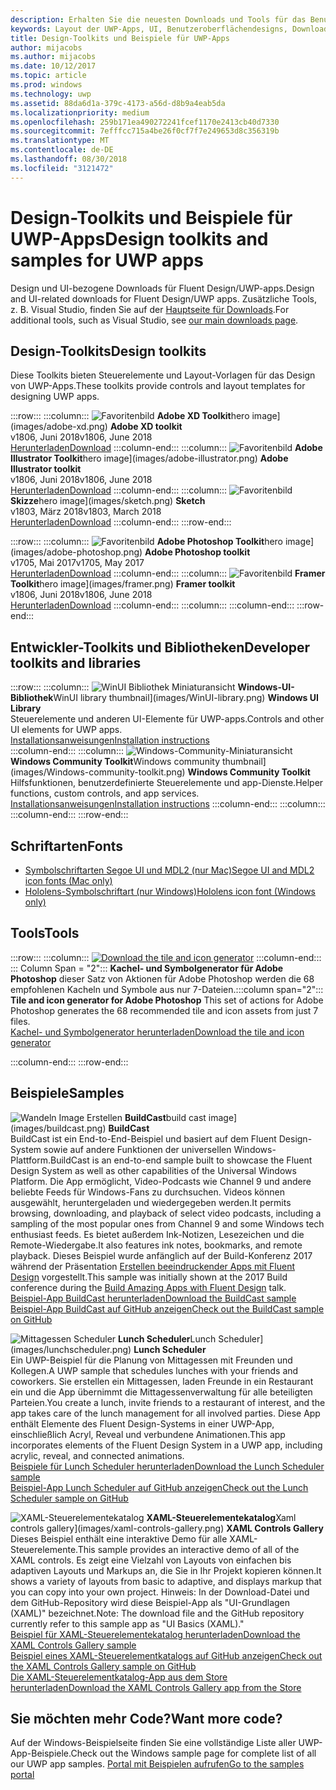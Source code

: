 ```yaml
---
description: Erhalten Sie die neuesten Downloads und Tools für das Benutzeroberflächenlayout und Steuerelementdesign für UWP-Apps.
keywords: Layout der UWP-Apps, UI, Benutzeroberflächendesigns, Downloads, UWP-Tools
title: Design-Toolkits und Beispiele für UWP-Apps
author: mijacobs
ms.author: mijacobs
ms.date: 10/12/2017
ms.topic: article
ms.prod: windows
ms.technology: uwp
ms.assetid: 88da6d1a-379c-4173-a56d-d8b9a4eab5da
ms.localizationpriority: medium
ms.openlocfilehash: 259b171ea490272241fcef1170e2413cb40d7330
ms.sourcegitcommit: 7efffcc715a4be26f0cf7f7e249653d8c356319b
ms.translationtype: MT
ms.contentlocale: de-DE
ms.lasthandoff: 08/30/2018
ms.locfileid: "3121472"
---
```

# <a name="design-toolkits-and-samples-for-uwp-apps"></a><span data-ttu-id="93f40-104">Design-Toolkits und Beispiele für UWP-Apps</span><span class="sxs-lookup"><span data-stu-id="93f40-104">Design toolkits and samples for UWP apps</span></span>
 

<span data-ttu-id="93f40-105">Design und UI-bezogene Downloads für Fluent Design/UWP-apps.</span><span class="sxs-lookup"><span data-stu-id="93f40-105">Design and UI-related downloads for Fluent Design/UWP apps.</span></span> <span data-ttu-id="93f40-106">Zusätzliche Tools, z. B. Visual Studio, finden Sie auf der <a href="https://developer.microsoft.com/downloads">Hauptseite für Downloads</a>.</span><span class="sxs-lookup"><span data-stu-id="93f40-106">For additional tools, such as Visual Studio, see <a href="https://developer.microsoft.com/downloads">our main downloads page</a>.</span></span> 


## <a name="design-toolkits"></a><span data-ttu-id="93f40-107">Design-Toolkits</span><span class="sxs-lookup"><span data-stu-id="93f40-107">Design toolkits</span></span>

<span data-ttu-id="93f40-108">Diese Toolkits bieten Steuerelemente und Layout-Vorlagen für das Design von UWP-Apps.</span><span class="sxs-lookup"><span data-stu-id="93f40-108">These toolkits provide controls and layout templates for designing UWP apps.</span></span>

:::row:::
    :::column:::
        ![<span data-ttu-id="93f40-109">Favoritenbild](images/adobe-xd.png) <b>Adobe XD Toolkit</b></span><span class="sxs-lookup"><span data-stu-id="93f40-109">hero image](images/adobe-xd.png) <b>Adobe XD toolkit</b></span></span><br>
        <span data-ttu-id="93f40-110">v1806, Juni 2018</span><span class="sxs-lookup"><span data-stu-id="93f40-110">v1806, June 2018</span></span><br>
        <a href="https://aka.ms/adobexdtoolkit"><span data-ttu-id="93f40-111">Herunterladen</span><span class="sxs-lookup"><span data-stu-id="93f40-111">Download</span></span></a>
    :::column-end:::
    :::column:::
        ![<span data-ttu-id="93f40-112">Favoritenbild](images/adobe-illustrator.png) <b>Adobe Illustrator Toolkit</b></span><span class="sxs-lookup"><span data-stu-id="93f40-112">hero image](images/adobe-illustrator.png) <b>Adobe Illustrator toolkit</b></span></span><br>
        <span data-ttu-id="93f40-113">v1806, Juni 2018</span><span class="sxs-lookup"><span data-stu-id="93f40-113">v1806, June 2018</span></span><br>
        <a href="https://aka.ms/adobeillustratortoolkit"><span data-ttu-id="93f40-114">Herunterladen</span><span class="sxs-lookup"><span data-stu-id="93f40-114">Download</span></span></a>
    :::column-end:::
    :::column:::
        ![<span data-ttu-id="93f40-115">Favoritenbild](images/sketch.png) <b>Skizze</b></span><span class="sxs-lookup"><span data-stu-id="93f40-115">hero image](images/sketch.png) <b>Sketch</b></span></span><br>
        <span data-ttu-id="93f40-116">v1803, März 2018</span><span class="sxs-lookup"><span data-stu-id="93f40-116">v1803, March 2018</span></span><br>
        <a href="https://aka.ms/sketchtoolkit"><span data-ttu-id="93f40-117">Herunterladen</span><span class="sxs-lookup"><span data-stu-id="93f40-117">Download</span></span></a>
    :::column-end:::
:::row-end:::

:::row:::
    :::column:::
        ![<span data-ttu-id="93f40-118">Favoritenbild](images/adobe-photoshop.png) <b>Adobe Photoshop Toolkit</b></span><span class="sxs-lookup"><span data-stu-id="93f40-118">hero image](images/adobe-photoshop.png) <b>Adobe Photoshop toolkit</b></span></span><br>
        <span data-ttu-id="93f40-119">v1705, Mai 2017</span><span class="sxs-lookup"><span data-stu-id="93f40-119">v1705, May 2017</span></span><br>
        <a href="https://aka.ms/adobephotoshoptoolkit"><span data-ttu-id="93f40-120">Herunterladen</span><span class="sxs-lookup"><span data-stu-id="93f40-120">Download</span></span></a>
    :::column-end:::
    :::column:::
        ![<span data-ttu-id="93f40-121">Favoritenbild](images/framer.png) <b>Framer Toolkit</b></span><span class="sxs-lookup"><span data-stu-id="93f40-121">hero image](images/framer.png) <b>Framer toolkit</b></span></span><br>
        <span data-ttu-id="93f40-122">v1806, Juni 2018</span><span class="sxs-lookup"><span data-stu-id="93f40-122">v1806, June 2018</span></span><br>
        <a href="https://aka.ms/framertoolkit"><span data-ttu-id="93f40-123">Herunterladen</span><span class="sxs-lookup"><span data-stu-id="93f40-123">Download</span></span></a>
    :::column-end:::
    :::column:::
    :::column-end:::
:::row-end:::

## <a name="developer-toolkits-and-libraries"></a><span data-ttu-id="93f40-124">Entwickler-Toolkits und Bibliotheken</span><span class="sxs-lookup"><span data-stu-id="93f40-124">Developer toolkits and libraries</span></span>

:::row:::
    :::column:::
        ![<span data-ttu-id="93f40-125">WinUI Bibliothek Miniaturansicht](images/WinUI-library.png) <b>Windows-UI-Bibliothek</b></span><span class="sxs-lookup"><span data-stu-id="93f40-125">WinUI library thumbnail](images/WinUI-library.png) <b>Windows UI Library</b></span></span><br>
        <span data-ttu-id="93f40-126">Steuerelemente und anderen UI-Elemente für UWP-apps.</span><span class="sxs-lookup"><span data-stu-id="93f40-126">Controls and other UI elements for UWP apps.</span></span><br/>
        <a href="/uwp/toolkits/winui/getting-started"><span data-ttu-id="93f40-127">Installationsanweisungen</span><span class="sxs-lookup"><span data-stu-id="93f40-127">Installation instructions</span></span></a><br/>
    :::column-end:::
    :::column:::
        ![<span data-ttu-id="93f40-128">Windows-Community-Miniaturansicht](images/Windows-community-toolkit.png) <b>Windows Community Toolkit</b></span><span class="sxs-lookup"><span data-stu-id="93f40-128">Windows community thumbnail](images/Windows-community-toolkit.png) <b>Windows Community Toolkit</b></span></span><br>
        <span data-ttu-id="93f40-129">Hilfsfunktionen, benutzerdefinierte Steuerelemente und app-Dienste.</span><span class="sxs-lookup"><span data-stu-id="93f40-129">Helper functions, custom controls, and app services.</span></span><br />
        <a href="/windows/uwpcommunitytoolkit/getting-started"><span data-ttu-id="93f40-130">Installationsanweisungen</span><span class="sxs-lookup"><span data-stu-id="93f40-130">Installation instructions</span></span></a>
    :::column-end:::
    :::column:::
    :::column-end:::
:::row-end:::

## <a name="fonts"></a><span data-ttu-id="93f40-131">Schriftarten</span><span class="sxs-lookup"><span data-stu-id="93f40-131">Fonts</span></span>

* <a href="https://aka.ms/SegoeFonts"><span data-ttu-id="93f40-132">Symbolschriftarten Segoe UI und MDL2 (nur Mac)</span><span class="sxs-lookup"><span data-stu-id="93f40-132">Segoe UI and MDL2 icon fonts (Mac only)</span></span></a>
* <a href="https://aka.ms/hololensiconfont"><span data-ttu-id="93f40-133">Hololens-Symbolschriftart (nur Windows)</span><span class="sxs-lookup"><span data-stu-id="93f40-133">Hololens icon font (Windows only)</span></span></a>

## <a name="tools"></a><span data-ttu-id="93f40-134">Tools</span><span class="sxs-lookup"><span data-stu-id="93f40-134">Tools</span></span>

:::row:::
    :::column:::
        <a href="http://go.microsoft.com/fwlink/p/?LinkId=760394"><img src="images/tile-icon-generator.png" alt="Download the tile and icon generator"/></a>
    :::column-end:::
    <span data-ttu-id="93f40-135">::: Column Span = "2"::: **Kachel- und Symbolgenerator für Adobe Photoshop** dieser Satz von Aktionen für Adobe Photoshop werden die 68 empfohlenen Kacheln und Symbole aus nur 7-Dateien.</span><span class="sxs-lookup"><span data-stu-id="93f40-135">:::column span="2"::: **Tile and icon generator for Adobe Photoshop** This set of actions for Adobe Photoshop generates the 68 recommended tile and icon assets from just 7 files.</span></span> <br/><a href="http://go.microsoft.com/fwlink/p/?LinkId=760394"><span data-ttu-id="93f40-136">Kachel- und Symbolgenerator herunterladen</span><span class="sxs-lookup"><span data-stu-id="93f40-136">Download the tile and icon generator</span></span></a></p>
    :::column-end:::
:::row-end:::

    
## <a name="samples"></a><span data-ttu-id="93f40-137">Beispiele</span><span class="sxs-lookup"><span data-stu-id="93f40-137">Samples</span></span>

![<span data-ttu-id="93f40-138">Wandeln Image Erstellen](images/buildcast.png)
**BuildCast**</span><span class="sxs-lookup"><span data-stu-id="93f40-138">build cast image](images/buildcast.png)
**BuildCast**</span></span><br>
<span data-ttu-id="93f40-139">BuildCast ist ein End-to-End-Beispiel und basiert auf dem Fluent Design-System sowie auf andere Funktionen der universellen Windows-Plattform.</span><span class="sxs-lookup"><span data-stu-id="93f40-139">BuildCast is an end-to-end sample built to showcase the Fluent Design System as well as other capabilities of the Universal Windows Platform.</span></span> <span data-ttu-id="93f40-140">Die App ermöglicht, Video-Podcasts wie Channel 9 und andere beliebte Feeds für Windows-Fans zu durchsuchen. Videos können ausgewählt, heruntergeladen und wiedergegeben werden.</span><span class="sxs-lookup"><span data-stu-id="93f40-140">It permits browsing, downloading, and playback of select video podcasts, including a sampling of the most popular ones from Channel 9 and some Windows tech enthusiast feeds.</span></span> <span data-ttu-id="93f40-141">Es bietet außerdem Ink-Notizen, Lesezeichen und die Remote-Wiedergabe.</span><span class="sxs-lookup"><span data-stu-id="93f40-141">It also features ink notes, bookmarks, and remote playback.</span></span> <span data-ttu-id="93f40-142">Dieses Beispiel wurde anfänglich auf der Build-Konferenz 2017 während der Präsentation <a href="https://channel9.msdn.com/Events/Build/2017/B8034">Erstellen beeindruckender Apps mit Fluent Design</a> vorgestellt.</span><span class="sxs-lookup"><span data-stu-id="93f40-142">This sample was initially shown at the 2017 Build conference during the <a href="https://channel9.msdn.com/Events/Build/2017/B8034">Build Amazing Apps with Fluent Design</a> talk.</span></span> <br>
<a href="https://github.com/Microsoft/BuildCast/archive/master.zip"><span data-ttu-id="93f40-143">Beispiel-App BuildCast herunterladen</span><span class="sxs-lookup"><span data-stu-id="93f40-143">Download the BuildCast sample</span></span></a> <br><a href="https://github.com/Microsoft/BuildCast"><span data-ttu-id="93f40-144">Beispiel-App BuildCast auf GitHub anzeigen</span><span class="sxs-lookup"><span data-stu-id="93f40-144">Check out the BuildCast sample on GitHub</span></span></a>

![<span data-ttu-id="93f40-145">Mittagessen Scheduler](images/lunchscheduler.png)
**Lunch Scheduler**</span><span class="sxs-lookup"><span data-stu-id="93f40-145">Lunch Scheduler](images/lunchscheduler.png)
**Lunch Scheduler**</span></span><br>
<span data-ttu-id="93f40-146">Ein UWP-Beispiel für die Planung von Mittagessen mit Freunden und Kollegen.</span><span class="sxs-lookup"><span data-stu-id="93f40-146">A UWP sample that schedules lunches with your friends and coworkers.</span></span> <span data-ttu-id="93f40-147">Sie erstellen ein Mittagessen, laden Freunde in ein Restaurant ein und die App übernimmt die Mittagessenverwaltung für alle beteiligten Parteien.</span><span class="sxs-lookup"><span data-stu-id="93f40-147">You create a lunch, invite friends to a restaurant of interest, and the app takes care of the lunch management for all involved parties.</span></span> <span data-ttu-id="93f40-148">Diese App enthält Elemente des Fluent Design-Systems in einer UWP-App, einschließlich Acryl, Reveal und verbundene Animationen.</span><span class="sxs-lookup"><span data-stu-id="93f40-148">This app incorporates elements of the Fluent Design System in a UWP app, including acrylic, reveal, and connected animations.</span></span> <br/><a href="https://github.com/Microsoft/Windows-appsample-lunch-scheduler/archive/master.zip"><span data-ttu-id="93f40-149">Beispiele für Lunch Scheduler herunterladen</span><span class="sxs-lookup"><span data-stu-id="93f40-149">Download the Lunch Scheduler sample</span></span></a><br/><a href="https://github.com/Microsoft/Windows-appsample-lunch-scheduler"><span data-ttu-id="93f40-150">Beispiel-App Lunch Scheduler auf GitHub anzeigen</span><span class="sxs-lookup"><span data-stu-id="93f40-150">Check out the Lunch Scheduler sample on GitHub</span></span></a></p>  

![<span data-ttu-id="93f40-151">XAML-Steuerelementekatalog](images/xaml-controls-gallery.png)
**XAML-Steuerelementekatalog**</span><span class="sxs-lookup"><span data-stu-id="93f40-151">Xaml controls gallery](images/xaml-controls-gallery.png)
**XAML Controls Gallery**</span></span><br>
<span data-ttu-id="93f40-152">Dieses Beispiel enthält eine interaktive Demo für alle XAML-Steuerelemente.</span><span class="sxs-lookup"><span data-stu-id="93f40-152">This sample provides an interactive demo of all of the XAML controls.</span></span> <span data-ttu-id="93f40-153">Es zeigt eine Vielzahl von Layouts von einfachen bis adaptiven Layouts und Markups an, die Sie in Ihr Projekt kopieren können.</span><span class="sxs-lookup"><span data-stu-id="93f40-153">It shows a variety of layouts from basic to adaptive, and displays markup that you can copy into your own project.</span></span> <span data-ttu-id="93f40-154">Hinweis: In der Download-Datei und dem GitHub-Repository wird diese Beispiel-App als "UI-Grundlagen (XAML)" bezeichnet.</span><span class="sxs-lookup"><span data-stu-id="93f40-154">Note: The download file and the GitHub repository currently refer to this sample app as "UI Basics (XAML)."</span></span> <br/><a href="https://github.com/Microsoft/Windows-universal-samples/archive/master.zip"><span data-ttu-id="93f40-155">Beispiel für XAML-Steuerelementekatalog herunterladen</span><span class="sxs-lookup"><span data-stu-id="93f40-155">Download the XAML Controls Gallery sample</span></span></a><br/><a href="https://github.com/Microsoft/Windows-universal-samples/tree/master/Samples/XamlUIBasics"><span data-ttu-id="93f40-156">Beispiel eines XAML-Steuerelementkatalogs auf GitHub anzeigen</span><span class="sxs-lookup"><span data-stu-id="93f40-156">Check out the XAML Controls Gallery sample on GitHub</span></span></a> <br/><a href="https://www.microsoft.com/store/apps/9msvh128x2zt"><span data-ttu-id="93f40-157">Die XAML-Steuerelementkatalog-App aus dem Store herunterladen</span><span class="sxs-lookup"><span data-stu-id="93f40-157">Download the XAML Controls Gallery app from the Store</span></span></a></p>

## <a name="want-more-code"></a><span data-ttu-id="93f40-158">Sie möchten mehr Code?</span><span class="sxs-lookup"><span data-stu-id="93f40-158">Want more code?</span></span>

<span data-ttu-id="93f40-159">Auf der Windows-Beispielseite finden Sie eine vollständige Liste aller UWP-App-Beispiele.</span><span class="sxs-lookup"><span data-stu-id="93f40-159">Check out the Windows sample page for complete list of all our UWP app samples.</span></span> <a href="https://developer.microsoft.com/samples"><span data-ttu-id="93f40-160">Portal mit Beispielen aufrufen</span><span class="sxs-lookup"><span data-stu-id="93f40-160">Go to the samples portal</span></span></a>
